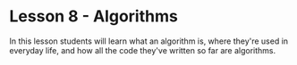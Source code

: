 # Lesson 8 - Algorithms

In this lesson students will learn what an algorithm is, where they're used in everyday life, and how all the code they've written so far are algorithms.
